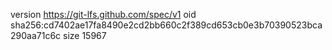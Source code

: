 version https://git-lfs.github.com/spec/v1
oid sha256:cd7402ae17fa8490e2cd2bb660c2f389cd653cb0e3b70390523bca290aa71c6c
size 15967
